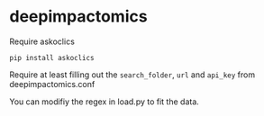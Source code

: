 # deepimpactomics

Require askoclics

`pip install askoclics`

Require at least filling out the `search_folder`, `url` and `api_key` from deepimpactomics.conf

You can modifiy the regex in load.py to fit the data.
